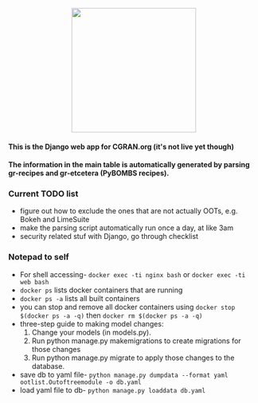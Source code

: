 <p align="center">
  <img src="https://raw.githubusercontent.com/gnuradio/cgran/master/ootlist/static/ootlist/images/cgran_logo.png" width="250"/>
</p>

#### This is the Django web app for CGRAN.org (it's not live yet though)

#### The information in the main table is automatically generated by parsing gr-recipes and gr-etcetera (PyBOMBS recipes).

### Current TODO list

* figure out how to exclude the ones that are not actually OOTs, e.g. Bokeh and LimeSuite
* make the parsing script automatically run once a day, at like 3am
* security related stuf with Django, go through checklist

### Notepad to self

* For shell accessing- `docker exec -ti nginx bash` or `docker exec -ti web bash` 
* `docker ps` lists docker containers that are running
* `docker ps -a` lists all built containers
* you can stop and remove all docker containers using `docker stop $(docker ps -a -q)` then `docker rm $(docker ps -a -q)`
* three-step guide to making model changes:
  1. Change your models (in models.py).
  2. Run python manage.py makemigrations to create migrations for those changes
  3. Run python manage.py migrate to apply those changes to the database.
* save db to yaml file- `python manage.py dumpdata --format yaml ootlist.Outoftreemodule -o db.yaml`
* load yaml file to db- `python manage.py loaddata db.yaml`
